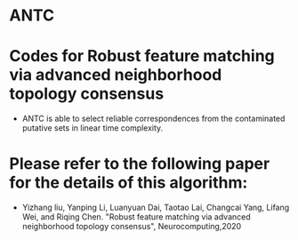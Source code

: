 # ANTC


# Codes for Robust feature matching via advanced neighborhood topology consensus

* ANTC is able to select reliable correspondences from the contaminated putative sets in linear time complexity.
    
# Please refer to the following paper for the details of this algorithm:
* Yizhang liu, Yanping Li, Luanyuan Dai, Taotao Lai, Changcai Yang, Lifang Wei, and Riqing Chen. "Robust feature matching via advanced neighborhood topology consensus", Neurocomputing,2020
